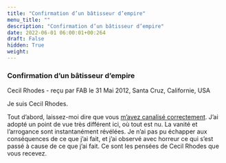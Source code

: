 ```yaml
---
title: "Confirmation d’un bâtisseur d’empire"
menu_title: ""
description: "Confirmation d’un bâtisseur d’empire"
date: 2022-06-01 06:00:01+00:264
draft: False
hidden: True
weight:
---
```

### Confirmation d’un bâtisseur d’empire

Cecil Rhodes - reçu par FAB le 31 Mai 2012, Santa Cruz, Californie, USA

Je suis Cecil Rhodes.

Tout d’abord, laissez-moi dire que vous [m’avez canalisé correctement](/fr-contemporary-messages/fr-contemporary-messages-by-date-order/fr-contemporary-messages-2011/fr-2011-1-23-1-fab-cecil-rhodes/). J’ai adopté un point de vue très différent ici, où tout est nu. La vanité et l’arrogance sont instantanément révélées. Je n’ai pas pu échapper aux conséquences de ce que j’ai fait, et j’ai observé avec horreur ce qui s’est passé à cause de ce que j’ai fait. Ce sont les pensées de Cecil Rhodes que vous recevez.



